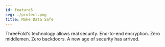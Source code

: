 ```yaml
---
id: feature5
svg: ./protect.png
title: Make Data Safe
---
```


ThreeFold's technology allows real security. End-to-end encryption. Zero middlemen. Zero backdoors. A new age of security has arrived. 
